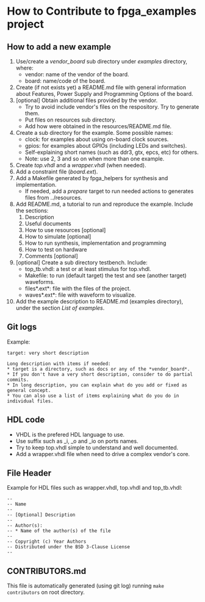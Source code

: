 # How to Contribute to fpga_examples project

## How to add a new example

1. Use/create a *vendor_board* sub directory under *examples* directory, where:
   * vendor: name of the vendor of the board.
   * board: name/code of the board.
2. Create (if not exists yet) a README.md file with general information about Features, Power Supply and Programming Options of the board.
3. [optional] Obtain additional files provided by the vendor.
   * Try to avoid include vendor's files on the respository. Try to generate them.
   * Put files on resources sub directory.
   * Add how were obtained in the resources/README.md file.
4. Create a sub directory for the example. Some possible names:
   * clock: for examples about using on-board clock sources.
   * gpios: for examples about GPIOs (including LEDs and switches).
   * Self-explaining short names (such as ddr3, gtx, epcs, etc) for others.
   * Note: use 2, 3 and so on when more than one example.
5. Create *top.vhdl* and a *wrapper.vhdl* (when needed).
6. Add a constraint file (*board.ext*).
7. Add a Makefile generated by fpga_helpers for synthesis and implementation.
   * If needed, add a *prepare* target to run needed actions to generates files from ../resources.
8. Add README.md, a tutorial to run and reproduce the example. Include the sections:
   1. Description
   2. Useful documents
   3. How to use resources [optional]
   4. How to simulate [optional]
   5. How to run synthesis, implementation and programming
   6. How to test on hardware
   7. Comments [optional]
9. [optional] Create a sub directory testbench. Include:
   * top_tb.vhdl: a test or at least stimulus for top.vhdl.
   * Makefile: to run (default target) the test and see (another target) waveforms.
   * files*.ext*: file with the files of the project.
   * waves*.ext*: file with waveform to visualize.
10. Add the example description to README.md (examples directory), under the section *List of examples*.

## Git logs

Example:
```
target: very short description

Long description with items if needed:
* target is a directory, such as docs or any of the *vendor_board*.
* If you don't have a very short description, consider to do partial commits.
* In long description, you can explain what do you add or fixed as general concept.
* You can also use a list of items explaining what do you do in individual files.
```

## HDL code

* VHDL is the prefered HDL language to use.
* Use suffix such as _i, _o and _io on ports names.
* Try to keep top.vhdl simple to understand and well documented.
* Add a wrapper.vhdl file when need to drive a complex vendor's core.

## File Header

Example for HDL files such as wrapper.vhdl, top.vhdl and top_tb.vhdl:
```
--
-- Name
--
-- [Optional] Description
--
-- Author(s):
-- * Name of the author(s) of the file
--
-- Copyright (c) Year Authors
-- Distributed under the BSD 3-Clause License
--
```

## CONTRIBUTORS.md

This file is automatically generated (using git log) running `make contributors` on root directory.
